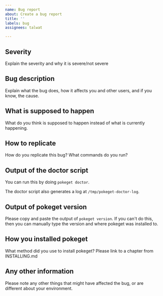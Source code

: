```yaml
---
name: Bug report
about: Create a bug report
title: ''
labels: bug
assignees: talwat

---
```


## Severity

Explain the severity and why it is severe/not severe

## Bug description

Explain what the bug does, how it affects you and other users, and if you know, the cause.

## What is supposed to happen

What do you think is supposed to happen instead of what is currently happening.

## How to replicate

How do you replicate this bug? What commands do you run?

## Output of the doctor script

You can run this by doing `pokeget doctor`.

The doctor script also generates a log at `/tmp/pokeget-doctor-log`.

## Output of pokeget version

Please copy and paste the output of `pokeget version`. If you can't do this, then you can manually type the version and where pokeget was installed to.

## How you installed pokeget

What method did you use to install pokeget? Please link to a chapter from INSTALLING.md

## Any other information

Please note any other things that might have affected the bug, or are different about your environment.
